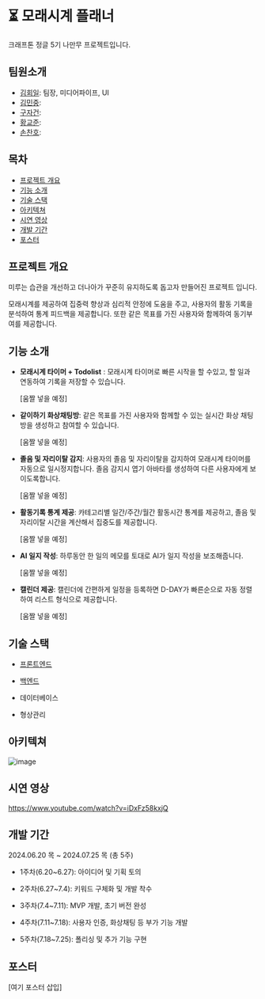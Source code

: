 # ⏳ 모래시계 플래너 
크래프톤 정글 5기 나만무 프로젝트입니다.

## 팀원소개
- [김회일](): 팀장, 미디어파이프, UI  
- [김민중](): 
- [구자건]():
- [황교준]():
- [손찬호]():

## 목차
- [프로젝트 개요](#프로젝트-개요)
- [기능 소개](#기능-소개)
- [기술 스택](#기술-스택)
- [아키텍쳐](#아키텍쳐)
- [시연 영상](#시연-영상)
- [개발 기간](#개발-기간)
- [포스터](#포스터)


## 프로젝트 개요
미루는 습관을 개선하고 더나아가 꾸준히 유지하도록 돕고자 만들어진 프로젝트 입니다.

모래시계를 제공하여 집중력 향상과 심리적 안정에 도움을 주고, 사용자의 활동 기록을 분석하여 통계 피드백을 제공합니다. 또한 같은 목표를 가진 사용자와 함께하여 동기부여를 제공합니다.

## 기능 소개
- **모래시계 타이머 + Todolist** : 모래시계 타이머로 빠른 시작을 할 수있고, 할 일과 연동하여 기록을 저장할 수 있습니다.
  
  [움짤 넣을 예정]
- **같이하기 화상채팅방**: 같은 목표를 가진 사용자와 함께할 수 있는 실시간 화상 채팅방을 생성하고 참여할 수 있습니다.
  
  [움짤 넣을 예정]
- **졸음 및 자리이탈 감지**: 사용자의 졸음 및 자리이탈을 감지하여 모래시계 타이머를 자동으로 일시정지합니다. 졸음 감지시 엽기 아바타를 생성하여 다른 사용자에게 보이도록합니다.
  
  [움짤 넣을 예정]
- **활동기록 통계 제공**: 카테고리별 일간/주간/월간 활동시간 통계를 제공하고, 졸음 및 자리이탈 시간을 계산해서 집중도를 제공합니다.

  [움짤 넣을 예정]
- **AI 일지 작성**: 하루동안 한 일의 메모를 토대로 AI가 일지 작성을 보조해줍니다.

  [움짤 넣을 예정]
- **캘린더 제공**: 캘린더에 간편하게 일정을 등록하면 D-DAY가 빠른순으로 자동 정렬하여 리스트 형식으로 제공합니다.

   [움짤 넣을 예정]

## 기술 스택
- [프론트엔드]()

- [백엔드]()

- 데이터베이스

- 형상관리

## 아키텍쳐
![image](https://github.com/user-attachments/assets/952edb65-e1d9-4d33-a61b-86ff583e85ba)




## 시연 영상
https://www.youtube.com/watch?v=iDxFz58kxjQ

## 개발 기간
2024.06.20 목  ~ 2024.07.25 목 (총 5주)
- 1주차(6.20~6.27): 아이디어 및 기획 토의

- 2주차(6.27~7.4): 키워드 구체화 및 개발 착수

- 3주차(7.4~7.11): MVP 개발, 초기 버전 완성

- 4주차(7.11~7.18): 사용자 인증, 화상채팅 등 부가 기능 개발

- 5주차(7.18~7.25): 폴리싱 및 추가 기능 구현

## 포스터
[여기 포스터 삽입]



  






<!--

**Here are some ideas to get you started:**

🙋‍♀️ A short introduction - what is your organization all about?
🌈 Contribution guidelines - how can the community get involved?
👩‍💻 Useful resources - where can the community find your docs? Is there anything else the community should know?
🍿 Fun facts - what does your team eat for breakfast?
🧙 Remember, you can do mighty things with the power of [Markdown](https://docs.github.com/github/writing-on-github/getting-started-with-writing-and-formatting-on-github/basic-writing-and-formatting-syntax)
-->


